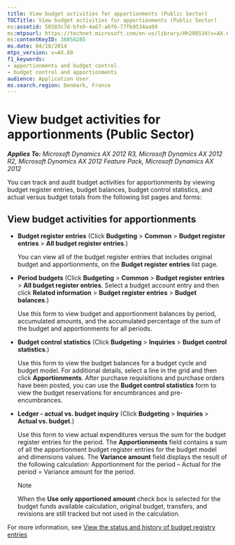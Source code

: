 ```yaml
---
title: View budget activities for apportionments (Public Sector)
TOCTitle: View budget activities for apportionments (Public Sector)
ms:assetid: 50383c7d-bfe9-4a67-a6f6-77fb9534aa99
ms:mtpsurl: https://technet.microsoft.com/en-us/library/Hh208534(v=AX.60)
ms:contentKeyID: 36056285
ms.date: 04/18/2014
mtps_version: v=AX.60
f1_keywords:
- apportionments and budget control
- budget control and apportionments
audience: Application User
ms.search.region: Denmark, France
---
```


# View budget activities for apportionments (Public Sector) 


_**Applies To:** Microsoft Dynamics AX 2012 R3, Microsoft Dynamics AX 2012 R2, Microsoft Dynamics AX 2012 Feature Pack, Microsoft Dynamics AX 2012_

You can track and audit budget activities for apportionments by viewing budget register entries, budget balances, budget control statistics, and actual versus budget totals from the following list pages and forms:

## View budget activities for apportionments

  - **Budget register entries** (Click **Budgeting** \> **Common** \> **Budget register entries** \> **All budget register entries**.)
    
    You can view all of the budget register entries that includes original budget and apportionments, on the **Budget register entries** list page.

  - **Period budgets** (Click **Budgeting** \> **Common** \> **Budget register entries** \> **All budget register entries**. Select a budget account entry and then click **Related information** \> **Budget register entries** \> **Budget balances**.)
    
    Use this form to view budget and apportionment balances by period, accumulated amounts, and the accumulated percentage of the sum of the budget and apportionments for all periods.

  - **Budget control statistics** (Click **Budgeting** \> **Inquiries** \> **Budget control statistics**.)
    
    Use this form to view the budget balances for a budget cycle and budget model. For additional details, select a line in the grid and then click **Apportionments**. After purchase requisitions and purchase orders have been posted, you can use the **Budget control statistics** form to view the budget reservations for encumbrances and pre-encumbrances.

  - **Ledger - actual vs. budget inquiry** (Click **Budgeting** \> **Inquiries** \> **Actual vs. budget**.)
    
    Use this form to view actual expenditures versus the sum for the budget register entries for the period. The **Apportionments** field contains a sum of all the apportionment budget register entries for the budget model and dimensions values. The **Variance amount** field displays the result of the following calculation: Apportionment for the period – Actual for the period = Variance amount for the period.
    

    > [!NOTE]
    > <P>When the <STRONG>Use only apportioned amount</STRONG> check box is selected for the budget funds available calculation, original budget, transfers, and revisions are still tracked but not used in the calculation.</P>



For more information, see [View the status and history of budget registry entries](view-the-status-and-history-of-budget-registry-entries.md)

  


